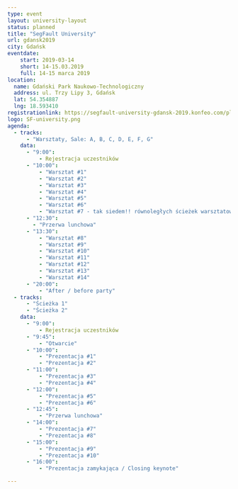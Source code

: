 ```yaml
---
type: event
layout: university-layout
status: planned
title: "SegFault University"
url: gdansk2019
city: Gdańsk
eventdate: 
    start: 2019-03-14
    short: 14-15.03.2019
    full: 14-15 marca 2019
location:
  name: Gdański Park Naukowo-Technologiczny
  address: ul. Trzy Lipy 3, Gdańsk
  lat: 54.354887
  lng: 18.593410
registrationlink: https://segfault-university-gdansk-2019.konfeo.com/pl/groups
logo: SF-university.png
agenda:
  - tracks:
      - "Warsztaty, Sale: A, B, C, D, E, F, G"
    data: 
      - "9:00":
          - Rejestracja uczestników
      - "10:00":
          - "Warsztat #1"
          - "Warsztat #2"
          - "Warsztat #3"
          - "Warsztat #4"
          - "Warsztat #5"
          - "Warsztat #6"
          - "Warsztat #7 - tak siedem!! równoległych ścieżek warsztatowych"                                                
      - "12:30":
        - "Przerwa lunchowa"
      - "13:30":
          - "Warsztat #8"
          - "Warsztat #9"
          - "Warsztat #10"
          - "Warsztat #11"
          - "Warsztat #12"
          - "Warsztat #13"
          - "Warsztat #14"                                                
      - "20:00":
          - "After / before party"
  - tracks:
      - "Ścieżka 1"
      - "Ścieżka 2"
    data: 
      - "9:00":
          - Rejestracja uczestników
      - "9:45":
          - "Otwarcie"
      - "10:00":
          - "Prezentacja #1"
          - "Prezentacja #2"
      - "11:00":
          - "Prezentacja #3"
          - "Prezentacja #4"
      - "12:00":
          - "Prezentacja #5"
          - "Prezentacja #6"
      - "12:45":
          - "Przerwa lunchowa"
      - "14:00":
          - "Prezentacja #7"
          - "Prezentacja #8"
      - "15:00":
          - "Prezentacja #9"
          - "Prezentacja #10"
      - "16:00":
          - "Prezentacja zamykająca / Closing keynote"

---
```

